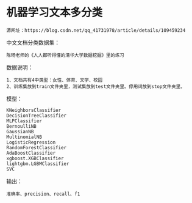 # 机器学习文本多分类

    源网址：https://blog.csdn.net/qq_41731978/article/details/109459234
    
中文文档分类数据集：

    陈旸老师的《人人都听得懂的清华大学数据挖掘》里的练习

数据说明：

    1、文档共有4中类型：女性、体育、文学、校园
    2、训练集放到train文件夹里，测试集放到test文件夹里。停用词放到stop文件夹里。

模型：

    KNeighborsClassifier
    DecisionTreeClassifier
    MLPClassifier
    BernoulliNB
    GaussianNB
    MultinomialNB
    LogisticRegression
    RandomForestClassifier
    AdaBoostClassifier
    xgboost.XGBClassifier
    lightgbm.LGBMClassifier
    SVC
    
输出：

    准确率、precision、recall、f1